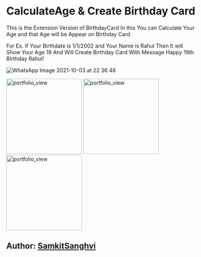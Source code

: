 # CalculateAge & Create Birthday Card
This is the Extension Version of BirthdayCard 
In this You can Calculate Your Age and that Age will be Appear on Birthday Card

For Ex. If Your Birthdate is 1/1/2002 and Your Name is Rahul
Then It will Show Your Age 19
And Will Create Birthday Card With Message Happy 19th Birthday Rahul! 

![WhatsApp Image 2021-10-03 at 22 36 48](https://user-images.githubusercontent.com/81905399/135765856-43409e7d-c580-4493-9a12-6548ae9267cc.jpeg)

<img width="200" alt="portfolio_view" src="https://user-images.githubusercontent.com/83353940/135661173-1df5165a-a29f-4509-9103-b7e536ff06e6.jpg">
<img width="200" alt="portfolio_view" src="https://user-images.githubusercontent.com/83353940/135662085-6e51b3df-fcd8-46fc-be49-dcf01ef19d00.jpg">
<img width="200" alt="portfolio_view"src="https://user-images.githubusercontent.com/83353940/135662685-f55bfc4d-47b3-4e14-afdb-ac61eee8b4ad.jpg">

## Author: [SamkitSanghvi](https://github.com/SamkitSanghvi)
